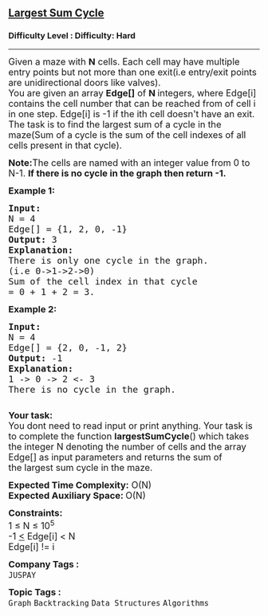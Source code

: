<h2><a href="https://www.geeksforgeeks.org/problems/largest-sum-cycle--170645/1?page=2&difficulty=Hard&status=unsolved&sortBy=accuracy">Largest Sum Cycle</a></h2><h3>Difficulty Level : Difficulty: Hard</h3><hr><div class="problems_problem_content__Xm_eO"><p><span style="font-size:18px">Given a maze with&nbsp;<strong>N</strong>&nbsp;cells. Each cell may have multiple entry points but not more than one exit(i.e entry/exit points are unidirectional doors like valves).<br>
You are given an array&nbsp;<strong>Edge[]</strong>&nbsp;of&nbsp;<strong>N&nbsp;</strong>integers,&nbsp;where Edge[i] contains the cell number that can be reached from of&nbsp;cell&nbsp;i in one step. Edge[i] is -1 if the ith cell doesn't have an exit.&nbsp;<br>
The task is to find the&nbsp;largest sum of a cycle in the maze(Sum of a cycle is the sum of the cell indexes of all cells present in that cycle).</span></p>

<p><span style="font-size:18px"><strong>Note:</strong>The cells are named with an integer value from 0 to N-1. <strong>If there is no cycle in the graph then return -1.</strong></span></p>

<p><span style="font-size:18px"><strong><strong>Example 1:</strong></strong></span></p>

<pre><span style="font-size:18px"><strong><strong>Input:</strong>
</strong>N = 4
Edge[] = {1, 2, 0, -1}<strong>
<strong>Output:</strong> </strong>3<strong>
<strong>Explanation</strong>: 
</strong>There is only one cycle in the graph.
(i.e 0-&gt;1-&gt;2-&gt;0)
Sum of the cell index in that cycle 
= 0 + 1 + 2 = 3.
</span></pre>

<p><span style="font-size:18px"><strong><strong>Example 2:</strong></strong></span></p>

<pre><span style="font-size:18px"><strong><strong>Input:</strong>
</strong>N = 4 
Edge[] = {2, 0, -1, 2}<strong>
<strong>Output:</strong> </strong>-1<strong>
<strong>Explanation</strong>:
</strong>1 -&gt; 0 -&gt; 2 &lt;- 3
There is no cycle in the graph.
</span></pre>

<p><br>
<span style="font-size:18px"><strong><strong>Your task:</strong></strong><br>
You dont need to read input or print anything. Your task is to complete the function&nbsp;<strong>largestSumCycle</strong>()&nbsp;which takes the integer N&nbsp;denoting the number of cells&nbsp;and the array Edge[]&nbsp;as input parameters and returns the sum of the&nbsp;largest sum cycle in the maze.</span></p>

<p><span style="font-size:18px"><strong><strong>Expected Time Complexity:</strong></strong>&nbsp;O(N)<br>
<strong><strong>Expected Auxiliary Space:&nbsp;</strong></strong>O(N)</span></p>

<p><span style="font-size:18px"><strong><strong>Constraints:</strong></strong><br>
1 ≤ N&nbsp;≤ 10<sup>5</sup><br>
-1&nbsp;<u>&lt;</u>&nbsp;Edge[i] &lt; N<br>
Edge[i] != i</span></p>
</div><p><span style=font-size:18px><strong>Company Tags : </strong><br><code>JUSPAY</code>&nbsp;<br><p><span style=font-size:18px><strong>Topic Tags : </strong><br><code>Graph</code>&nbsp;<code>Backtracking</code>&nbsp;<code>Data Structures</code>&nbsp;<code>Algorithms</code>&nbsp;